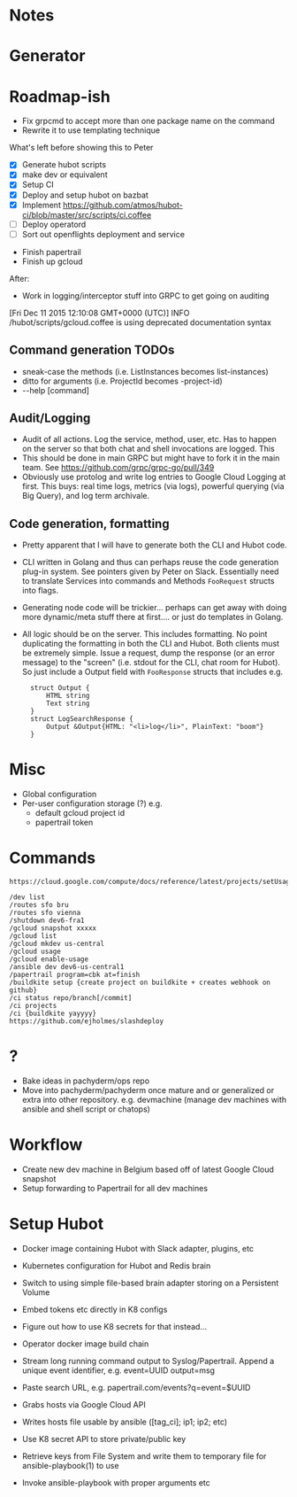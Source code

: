 # Notes

# Generator

# Roadmap-ish

- Fix grpcmd to accept more than one package name on the command
- Rewrite it to use templating technique

What's left before showing this to Peter

- [x] Generate hubot scripts
- [x] make dev or equivalent
- [x] Setup CI
- [x] Deploy and setup hubot on bazbat
- [x] Implement https://github.com/atmos/hubot-ci/blob/master/src/scripts/ci.coffee
- [ ] Deploy operatord
- [ ] Sort out openflights deployment and service
- Finish papertrail
- Finish up gcloud

After:

- Work in logging/interceptor stuff into GRPC to get going on auditing

[Fri Dec 11 2015 12:10:08 GMT+0000 (UTC)] INFO /hubot/scripts/gcloud.coffee is
using deprecated documentation syntax

## Command generation TODOs
- sneak-case the methods (i.e. ListInstances becomes list-instances)
- ditto for arguments (i.e. ProjectId becomes -project-id)
- --help [command]

## Audit/Logging
- Audit of all actions. Log the service, method, user, etc. Has to happen on the
  server so that both chat and shell invocations are logged. This 
- This should be done in main GRPC but might have to fork it in the main team.
  See <https://github.com/grpc/grpc-go/pull/349>
- Obviously use protolog and write log entries to Google Cloud Logging at first.
  This buys: real time logs, metrics (via logs), powerful querying (via Big
  Query), and log term archivale.

## Code generation, formatting

- Pretty apparent that I will have to generate both the CLI and Hubot code.
- CLI written in Golang and thus can perhaps reuse the code generation
  plug-in system. See pointers given by Peter on Slack. Essentially need to
  translate Services into commands and Methods `FooRequest` structs into flags.
- Generating node code will be trickier... perhaps can get away with doing more
  dynamic/meta stuff there at first.... or just do templates in Golang.
- All logic should be on the server. This includes formatting. No point
  duplicating the formatting in both the CLI and Hubot. Both clients must be
  extremely simple. Issue a request, dump the response (or an error message) to
  the "screen" (i.e. stdout for the CLI, chat room for Hubot). So just include
  a Output field with `FooResponse` structs that includes e.g.

		struct Output {
			HTML string
			Text string
		}
		struct LogSearchResponse {
			Output &Output{HTML: "<li>log</li>", PlainText: "boom"}
		}

# Misc
- Global configuration
- Per-user configuration storage (?) e.g.
	- default gcloud project id
	- papertrail token

# Commands

```
https://cloud.google.com/compute/docs/reference/latest/projects/setUsageExportBucket

/dev list
/routes sfo bru
/routes sfo vienna
/shutdown dev6-fra1
/gcloud snapshot xxxxx
/gcloud list
/gcloud mkdev us-central
/gcloud usage
/gcloud enable-usage
/ansible dev dev6-us-central1
/papertrail program=cbk at=finish
/buildkite setup {create project on buildkite + creates webhook on github}
/ci status repo/branch[/commit]
/ci projects
/ci {buildkite yayyyy}
https://github.com/ejholmes/slashdeploy
```

# ?

- Bake ideas in pachyderm/ops repo
- Move into pachyderm/pachyderm once mature and or generalized or extra into
  other repository. e.g. devmachine (manage dev machines with ansible and shell
  script or chatops)

# Workflow

- Create new dev machine in Belgium based off of latest Google Cloud snapshot
- Setup forwarding to Papertrail for all dev machines

# Setup Hubot

- Docker image containing Hubot with Slack adapter, plugins, etc
- Kubernetes configuration for Hubot and Redis brain
- Switch to using simple file-based brain adapter storing on a Persistent Volume
- Embed tokens etc directly in K8 configs
- Figure out how to use K8 secrets for that instead...
- Operator docker image build chain

- Stream long running command output to Syslog/Papertrail. Append a unique
  event identifier, e.g. event=UUID output=msg
- Paste search URL, e.g. papertrail.com/events?q=event=$UUID

- Grabs hosts via Google Cloud API
- Writes hosts file usable by ansible ([tag_ci]; ip1; ip2; etc)
- Use K8 secret API to store private/public key
- Retrieve keys from File System and write them to temporary file for ansible-playbook(1) to use
- Invoke ansible-playbook with proper arguments etc
